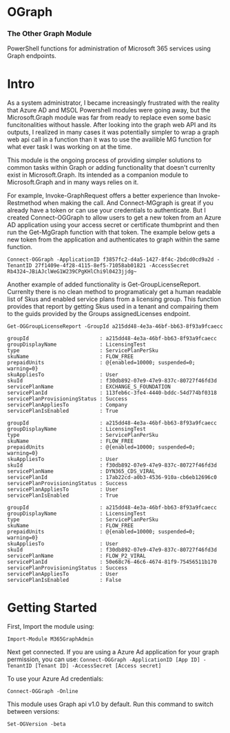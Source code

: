 # OGraph
### The Other Graph Module
PowerShell functions for administration of Microsoft 365 services using Graph endpoints.

# Intro
As a system administrator, I became increasingly frustrated with the reality that Azure AD and MSOL Powershell modules were going away, but the Microsoft.Graph module was far from ready to replace even some basic funcitonalities without hassle. After looking into the graph web API and its outputs, I realized in many cases it was potentially simpler to wrap a graph web api call in a function than it was to use the availible MG function for what ever task I was working on at the time.

This module is the ongoing process of providing simpler solutions to common tasks within Graph or adding functionality that doesn't currenlty exist in Microsoft.Graph. Its intended as a companion module to Microsoft.Graph and in many ways relies on it.

For example, Invoke-GraphRequest offers a better experience than Invoke-Restmethod when making the call. And Connect-MGgraph is great if you already have a token or can use your credentials to authenticate. But I created Connect-OGGraph to allow users to get a new token from an Azure AD application using your access secret or certificate thumbprint and then run the Get-MgGraph function with that token. The example below gets a new token from the application and authenticates to graph within the same function.

```
Connect-OGGraph -ApplicationID f3857fc2-d4a5-1427-8f4c-2bdcd0cd9a2d -TenantID 27f1409e-4f28-4115-8ef5-71058ab01821 -AccessSecret Rb4324~JBiAJclWeG1W239CPgKHlChi9l0423jjdg~
```

Another example of added functionality is Get-GroupLicenseReport. Currenlty there is no clean method to programaticaly get a human readable list of Skus and enabled service plans from a licensing group. This function provides that report by getting Skus used in a tenant and compairing them to the guids provided by the Groups assignedLicenses endpoint.

``` 
Get-OGGroupLicenseReport -GroupId a215dd48-4e3a-46bf-bb63-8f93a9fcaecc

groupId                       : a215dd48-4e3a-46bf-bb63-8f93a9fcaecc
groupDisplayName              : LicensingTest
type                          : ServicePlanPerSku
skuName                       : FLOW_FREE
prepaidUnits                  : @{enabled=10000; suspended=0; warning=0}
skuAppliesTo                  : User
skuId                         : f30db892-07e9-47e9-837c-80727f46fd3d
servicePlanName               : EXCHANGE_S_FOUNDATION
servicePlanId                 : 113feb6c-3fe4-4440-bddc-54d774bf0318
servicePlanProvisioningStatus : Success
servicePlanAppliesTo          : Company
servicePlanIsEnabled          : True

groupId                       : a215dd48-4e3a-46bf-bb63-8f93a9fcaecc
groupDisplayName              : LicensingTest
type                          : ServicePlanPerSku
skuName                       : FLOW_FREE
prepaidUnits                  : @{enabled=10000; suspended=0; warning=0}
skuAppliesTo                  : User
skuId                         : f30db892-07e9-47e9-837c-80727f46fd3d
servicePlanName               : DYN365_CDS_VIRAL
servicePlanId                 : 17ab22cd-a0b3-4536-910a-cb6eb12696c0
servicePlanProvisioningStatus : Success
servicePlanAppliesTo          : User
servicePlanIsEnabled          : True

groupId                       : a215dd48-4e3a-46bf-bb63-8f93a9fcaecc
groupDisplayName              : LicensingTest
type                          : ServicePlanPerSku
skuName                       : FLOW_FREE
prepaidUnits                  : @{enabled=10000; suspended=0; warning=0}
skuAppliesTo                  : User
skuId                         : f30db892-07e9-47e9-837c-80727f46fd3d
servicePlanName               : FLOW_P2_VIRAL
servicePlanId                 : 50e68c76-46c6-4674-81f9-75456511b170
servicePlanProvisioningStatus : Success
servicePlanAppliesTo          : User
servicePlanIsEnabled          : False
```

# Getting Started

First, Import the module using: 

`Import-Module M365GraphAdmin`

Next get connected. If you are using a Azure Ad application for your graph permission, you can use:
`Connect-OGGraph -ApplicationID [App ID] -TenantID [Tenant ID] -AccessSecret [Access secret]`

To use your Azure Ad credentials:

`Connect-OGGraph -Online`

This module uses Graph api v1.0 by default. Run this command to switch between versions:

`Set-OGVersion -beta`
